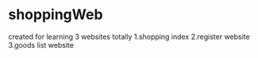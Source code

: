 # shoppingWeb
created for learning
3 websites totally
1.shopping index
2.register website
3.goods list website
